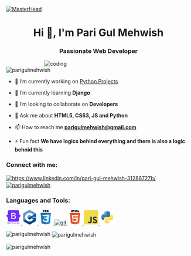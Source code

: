 [![MasterHead](https://miro.medium.com/v2/resize:fit:1400/1*sV60JhlYL4IdWjcNvKTJRA.png)](https://rishavchanda.io)
<h1 align="center">Hi 👋, I'm Pari Gul Mehwish</h1>
<h3 align="center">Passionate Web Developer</h3>
<img align="right"  alt="coding" width="400" src="https://user-images.githubusercontent.com/74038190/236119160-976a0405-caa7-470c-9356-16d43402ea0a.gif">


<p align="left"> <img src="https://komarev.com/ghpvc/?username=parigulmehwish&label=Profile%20views&color=0e75b6&style=flat" alt="parigulmehwish" /> </p>

- 🔭 I’m currently working on [Python Projects](https://github.com/parigulmehwish/YouTube-Video-Downloader)

- 🌱 I’m currently learning **Django**

- 👯 I’m looking to collaborate on **Developers**

- 💬 Ask me about **HTML5, CSS3, JS and Python**

- 📫 How to reach me **parigulmehwish@gmail.com**

- ⚡ Fun fact **We have logics behind everything and there is also a logic behnid this**

<h3 align="left">Connect with me:</h3>
<p align="left">
<a href="https://linkedin.com/in/https://www.linkedin.com/in/pari-gul-mehwish-31286727b/" target="blank"><img align="center" src="https://raw.githubusercontent.com/rahuldkjain/github-profile-readme-generator/master/src/images/icons/Social/linked-in-alt.svg" alt="https://www.linkedin.com/in/pari-gul-mehwish-31286727b/" height="30" width="40" /></a>
<a href="https://instagram.com/parigulmehwish" target="blank"><img align="center" src="https://raw.githubusercontent.com/rahuldkjain/github-profile-readme-generator/master/src/images/icons/Social/instagram.svg" alt="parigulmehwish" height="30" width="40" /></a>
</p>

<h3 align="left">Languages and Tools:</h3>
<p align="left"> <a href="https://getbootstrap.com" target="_blank" rel="noreferrer"> <img src="https://raw.githubusercontent.com/devicons/devicon/master/icons/bootstrap/bootstrap-plain-wordmark.svg" alt="bootstrap" width="40" height="40"/> </a> <a href="https://www.w3schools.com/cpp/" target="_blank" rel="noreferrer"> <img src="https://raw.githubusercontent.com/devicons/devicon/master/icons/cplusplus/cplusplus-original.svg" alt="cplusplus" width="40" height="40"/> </a> <a href="https://www.w3schools.com/css/" target="_blank" rel="noreferrer"> <img src="https://raw.githubusercontent.com/devicons/devicon/master/icons/css3/css3-original-wordmark.svg" alt="css3" width="40" height="40"/> </a> <a href="https://git-scm.com/" target="_blank" rel="noreferrer"> <img src="https://www.vectorlogo.zone/logos/git-scm/git-scm-icon.svg" alt="git" width="40" height="40"/> </a> <a href="https://www.w3.org/html/" target="_blank" rel="noreferrer"> <img src="https://raw.githubusercontent.com/devicons/devicon/master/icons/html5/html5-original-wordmark.svg" alt="html5" width="40" height="40"/> </a> <a href="https://developer.mozilla.org/en-US/docs/Web/JavaScript" target="_blank" rel="noreferrer"> <img src="https://raw.githubusercontent.com/devicons/devicon/master/icons/javascript/javascript-original.svg" alt="javascript" width="40" height="40"/> </a> <a href="https://www.python.org" target="_blank" rel="noreferrer"> <img src="https://raw.githubusercontent.com/devicons/devicon/master/icons/python/python-original.svg" alt="python" width="40" height="40"/> </a> </p>

<p><img align="left" src="https://github-readme-stats.vercel.app/api/top-langs?username=parigulmehwish&show_icons=true&locale=en&layout=compact" alt="parigulmehwish" /></p>

<p>&nbsp;<img align="center" src="https://github-readme-stats.vercel.app/api?username=parigulmehwish&show_icons=true&locale=en" alt="parigulmehwish" /></p>

<p><img align="center" src="https://github-readme-streak-stats.herokuapp.com/?user=parigulmehwish&" alt="parigulmehwish" /></p>

